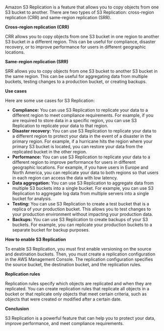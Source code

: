 Amazon S3 Replication is a feature that allows you to copy objects from one S3 bucket to another. There are two types of S3 Replication: cross-region replication (CRR) and same-region replication (SRR).

**Cross-region replication (CRR)**

CRR allows you to copy objects from one S3 bucket in one region to another S3 bucket in a different region. This can be useful for compliance, disaster recovery, or to improve performance for users in different geographic locations.

**Same-region replication (SRR)**

SRR allows you to copy objects from one S3 bucket to another S3 bucket in the same region. This can be useful for aggregating data from multiple buckets, testing changes to a production bucket, or creating backups.

**Use cases**

Here are some use cases for S3 Replication:

- **Compliance:** You can use S3 Replication to replicate your data to a different region to meet compliance requirements. For example, if you are required to store data in a specific region, you can use S3 Replication to replicate your data to that region.
- **Disaster recovery:** You can use S3 Replication to replicate your data to a different region to protect your data in the event of a disaster in the primary region. For example, if a hurricane hits the region where your primary S3 bucket is located, you can restore your data from the replicated bucket in the other region.
- **Performance:** You can use S3 Replication to replicate your data to a different region to improve performance for users in different geographic locations. For example, if you have users in Europe and North America, you can replicate your data to both regions so that users in each region can access the data with low latency.
- **Data aggregation:** You can use S3 Replication to aggregate data from multiple S3 buckets into a single bucket. For example, you can use S3 Replication to aggregate log data from multiple servers into a single bucket for analysis.
- **Testing:** You can use S3 Replication to create a test bucket that is a replica of your production bucket. This allows you to test changes to your production environment without impacting your production data.
- **Backups:** You can use S3 Replication to create backups of your S3 buckets. For example, you can replicate your production buckets to a separate bucket for backup purposes.

**How to enable S3 Replication**

To enable S3 Replication, you must first enable versioning on the source and destination buckets. Then, you must create a replication configuration in the AWS Management Console. The replication configuration specifies the source bucket, the destination bucket, and the replication rules.

**Replication rules**

Replication rules specify which objects are replicated and when they are replicated. You can create replication rules that replicate all objects in a bucket or that replicate only objects that meet certain criteria, such as objects that were created or modified after a certain date.

**Conclusion**

S3 Replication is a powerful feature that can help you to protect your data, improve performance, and meet compliance requirements.